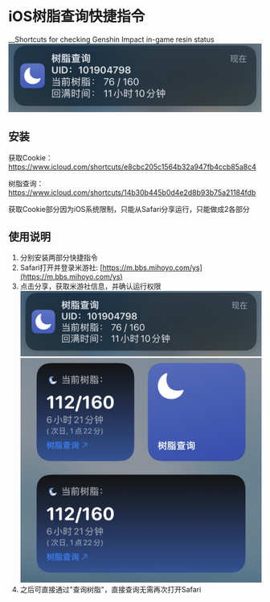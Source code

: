 # iOS树脂查询快捷指令

 __Shortcuts for checking Genshin Impact in-game resin status
 ![Image 1](./img/3.png)

## 安装

获取Cookie：https://www.icloud.com/shortcuts/e8cbc205c1564b32a947fb4ccb85a8c4

树脂查询：https://www.icloud.com/shortcuts/14b30b445b0d4e2d8b93b75a21184fdb 

获取Cookie部分因为iOS系统限制，只能从Safari分享运行，只能做成2各部分


## 使用说明

1) 分别安装两部分快捷指令
2) Safari打开并登录米游社: [https://m.bbs.mihoyo.com/ys](https://m.bbs.mihoyo.com/ys)
3) 点击分享，获取米游社信息，并确认运行权限
![Image 2](./img/1.png)
![Image 3](./img/2.png)
4) 之后可直接通过"查询树脂"，直接查询无需再次打开Safari


